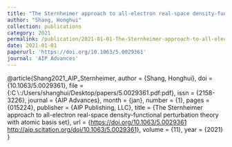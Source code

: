 ```yaml
---
title: "The Sternheimer approach to all-electron real-space density-functional perturbation theory with atomic basis set"
author: "Shang, Honghui"
collection: publications
category: 2021
permalink: /publication/2021-01-01-The-Sternheimer-approach-to-all-electron-real-space-density-functional-perturbation-theory-with-atomic-basis-set
date: 2021-01-01
paperurl: 'https://doi.org/10.1063/5.0029361'
journal: 'AIP Advances'
---
```

@article{Shang2021_AIP_Sternheimer,
 author = {Shang, Honghui},
 doi = {10.1063/5.0029361},
 file = {:C$\backslash$:/Users/shanghui/Desktop/papers/5.0029361.pdf:pdf},
 issn = {2158-3226},
 journal = {AIP Advances},
 month = {jan},
 number = {1},
 pages = {015224},
 publisher = {AIP Publishing, LLC},
 title = {The Sternheimer approach to all-electron real-space density-functional perturbation theory with atomic basis set},
 url = {https://doi.org/10.1063/5.0029361 http://aip.scitation.org/doi/10.1063/5.0029361},
 volume = {11},
 year = {2021}
}
